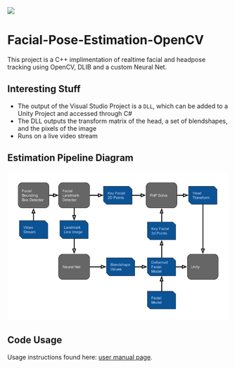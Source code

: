 ![](examples/unity_example.gif)
# Facial-Pose-Estimation-OpenCV

This project is a C++ implimentation of realtime facial and headpose tracking using OpenCV, DLIB and a custom Neural Net.

## Interesting Stuff

- The output of the Visual Studio Project is a `DLL`, which can be added to a Unity Project and accessed through C#
- The DLL outputs the transform matrix of the head, a set of blendshapes, and the pixels of the image
- Runs on a live video stream

## Estimation Pipeline Diagram
![](examples/pipeline.png)

## Code Usage
Usage instructions found here: [user manual page](USAGE.md).




